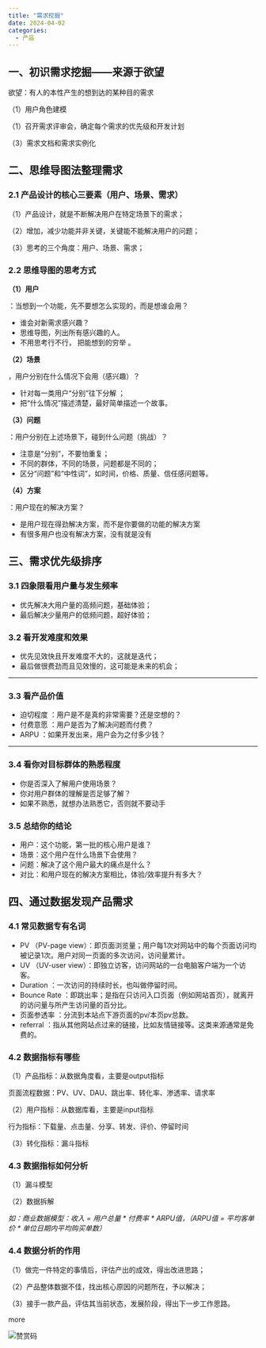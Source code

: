 ```yaml
---
title: "需求挖掘"
date: 2024-04-02
categories:
  - 产品
---
```



## 一、初识需求挖掘——来源于欲望

<!-- more -->

欲望：有人的本性产生的想到达的某种目的需求

（1）用户角色建模

（1）召开需求评审会，确定每个需求的优先级和开发计划

（3）需求文档和需求实例化

## 二、思维导图法整理需求

### 2.1 产品设计的核心三要素（用户、场景、需求）

（1）产品设计，就是不断解决用户在特定场景下的需求；

（2）增加，减少功能并非关键，关键能不能解决用户的问题；

（3）思考的三个角度：用户、场景、需求；

### 2.2 思维导图的思考方式

**（1）用户**

：当想到一个功能，先不要想怎么实现的，而是想谁会用？

- 谁会对新需求感兴趣？
- 思维导图，列出所有感兴趣的人。
- 不用思考行不行， 把能想到的穷举 。

**（2）场景**

，用户分别在什么情况下会用（感兴趣）？

- 针对每一类用户“分别”往下分解 ；
- 把“什么情况”描述清楚，最好简单描述一个故事。

**（3）问题**

：用户分别在上述场景下，碰到什么问题（挑战）？

- 注意是“分别”，不要怕重复；
- 不同的群体，不同的场景，问题都是不同的；
- 区分“问题”和“中性词”，如时间，价格、质量、信任感问题等。

**（4）方案**

：用户现在的解决方案？

- 是用户现在得劲解决方案，而不是你要做的功能的解决方案
- 有很多用户也没有解决方案，没有就是没有

## 三、需求优先级排序

### 3.1 四象限看用户量与发生频率

- 优先解决大用户量的高频问题，基础体验；
- 最后解决少量用户的低频问题，超好体验；

### 3.2 看开发难度和效果

- 优先见效快且开发难度不大的，这就是迭代；
- 最后做很费劲而且见效慢的，这可能是未来的机会；

****

### 3.3 看产品价值

- 迫切程度 ：用户是不是真的非常需要？还是空想的？
- 付费意愿 ：用户是否为了解决问题而付费？
- ARPU ：如果开发出来，用户会为之付多少钱？

****

### 3.4 看你对目标群体的熟悉程度

- 你是否深入了解用户使用场景？
- 你对用户群体的理解是否足够了解？
- 如果不熟悉，就想办法熟悉它，否则就不要动手

### 3.5 总结你的结论

- 用户：这个功能，第一批的核心用户是谁？
- 场景：这个用户在什么场景下会使用？
- 问题：解决了这个用户最大的痛点是什么？
- 对比：和用户现在的解决方案相比，体验/效率提升有多大？

## 四、通过数据发现产品需求

### 4.1 常见数据专有名词

- PV （PV-page view）：即页面浏览量；用户每1次对网站中的每个页面访问均被记录1次。用户对同一页面的多次访问，访问量累计。
- UV （UV-user view）：即独立访客，访问网站的一台电脑客户端为一个访客。
- Duration ：一次访问的持续时长，也叫做停留时间。
- Bounce Rate ：即跳出率；是指在只访问入口页面（例如网站首页），就离开的访问量与所产生访问量的百分比。
- 页面参透率 ：分流到本站点下游页面的pv/本页pv总数。
- referral ：指从其他网站点过来的链接，比如友情链接等。这类来源通常是免费的。

### 4.2 数据指标有哪些

（1）产品指标：从数据角度看，主要是output指标

页面流程数据：PV、UV、DAU、跳出率、转化率、渗透率、请求率

（2）用户指标：从数据库看，主要是input指标

行为指标：下载量、点击量、分享、转发、评价、停留时间

（3）转化指标：漏斗指标

### 4.3 数据指标如何分析

（1）漏斗模型

（2）数据拆解

*如：商业数据模型：收入 = 用户总量 * 付费率 * ARPU值，（ARPU值 = 平均客单价 * 单位日期内平均购买单数）*

### 4.4 数据分析的作用

（1）做完一件特定的事情后，评估产出的成效，得出改进思路；

（2）产品整体数据不佳，找出核心原因的问题所在，予以解决；

（3）接手一款产品，评估其当前状态，发展阶段，得出下一步工作思路。

more

![赞赏码](../../../../assets/images/赞赏码)